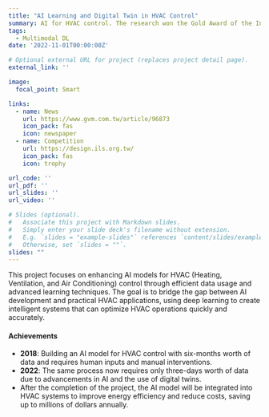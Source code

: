 ```yaml
---
title: "AI Learning and Digital Twin in HVAC Control"
summary: AI for HVAC control. The research won the Gold Award of the Intelligent Living Space Design Competition in 2022.
tags:
  - Multimodal DL
date: '2022-11-01T00:00:00Z'

# Optional external URL for project (replaces project detail page).
external_link: ''

image:
  focal_point: Smart

links:
  - name: News
    url: https://www.gvm.com.tw/article/96873
    icon_pack: fas
    icon: newspaper
  - name: Competition
    url: https://design.ils.org.tw/
    icon_pack: fas
    icon: trophy

url_code: ''
url_pdf: ''
url_slides: ''
url_video: ''

# Slides (optional).
#   Associate this project with Markdown slides.
#   Simply enter your slide deck's filename without extension.
#   E.g. `slides = "example-slides"` references `content/slides/example-slides.md`.
#   Otherwise, set `slides = ""`.
slides: ""
---
```


This project focuses on enhancing AI models for HVAC (Heating, Ventilation, and Air Conditioning) control through efficient data usage and advanced learning techniques. The goal is to bridge the gap between AI development and practical HVAC applications, using deep learning to create intelligent systems that can optimize HVAC operations quickly and accurately.

#### Achievements

- **2018**: Building an AI model for HVAC control with six-months worth of data and requires human inputs and manual interventions.
- **2022**: The same process now requires only three-days worth of data due to advancements in AI and the use of digital twins.
- After the completion of the project, the AI model will be integrated into HVAC systems to improve energy efficiency and reduce costs, saving up to millions of dollars annually.